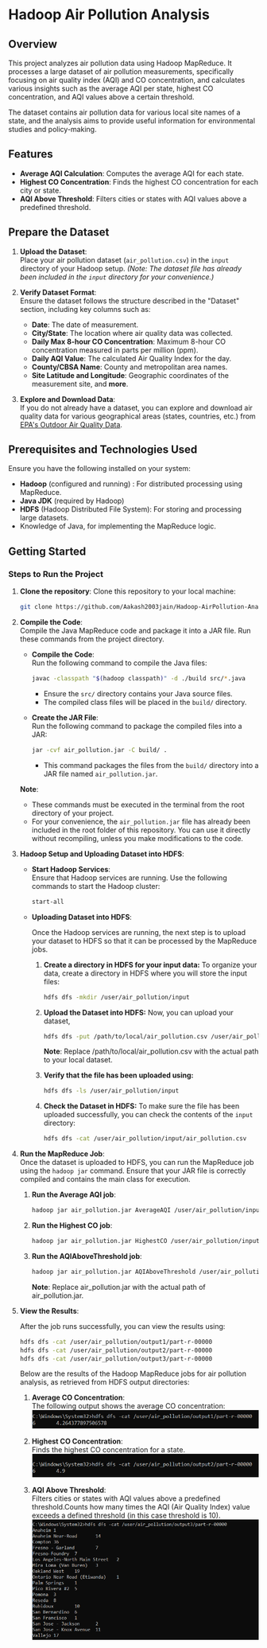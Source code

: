 # Hadoop Air Pollution Analysis

## Overview
This project analyzes air pollution data using Hadoop MapReduce. It processes a large dataset of air pollution measurements, specifically focusing on air quality index (AQI) and CO concentration, and calculates various insights such as the average AQI per state, highest CO concentration, and AQI values above a certain threshold.

The dataset contains air pollution data for various local site names of a state, and the analysis aims to provide useful information for environmental studies and policy-making.

## Features
- **Average AQI Calculation**: Computes the average AQI for each state.
- **Highest CO Concentration**: Finds the highest CO concentration for each city or state.
- **AQI Above Threshold**: Filters cities or states with AQI values above a predefined threshold.

## Prepare the Dataset

1. **Upload the Dataset**:  
   Place your air pollution dataset (`air_pollution.csv`) in the `input` directory of your Hadoop setup.
*(Note: The dataset file has already been included in the `input` directory for your convenience.)*


2. **Verify Dataset Format**:  
   Ensure the dataset follows the structure described in the "Dataset" section, including key columns such as:
   - **Date**: The date of measurement.
   - **City/State**: The location where air quality data was collected.
   - **Daily Max 8-hour CO Concentration**: Maximum 8-hour CO concentration measured in parts per million (ppm).
   - **Daily AQI Value**: The calculated Air Quality Index for the day.
   - **County/CBSA Name**: County and metropolitan area names.
   - **Site Latitude and Longitude**: Geographic coordinates of the measurement site,
   and **more**.

3. **Explore and Download Data**:  
   If you do not already have a dataset, you can explore and download air quality data for various geographical areas (states, countries, etc.) from [EPA's Outdoor Air Quality Data](https://www.epa.gov/outdoor-air-quality-data/download-daily-data).

## Prerequisites and Technologies Used

Ensure you have the following installed on your system:
- **Hadoop** (configured and running) : For distributed processing using MapReduce.
- **Java JDK** (required by Hadoop)
- **HDFS** (Hadoop Distributed File System): For storing and processing large datasets.
- Knowledge of Java, for implementing the MapReduce logic.

## Getting Started
### Steps to Run the Project

1. **Clone the repository**:
   Clone this repository to your local machine:
   ```bash
   git clone https://github.com/Aakash2003jain/Hadoop-AirPollution-Analysis.git
   ```   

2. **Compile the Code**:  
   Compile the Java MapReduce code and package it into a JAR file. Run these commands from the project directory.

   - **Compile the Code**:  
     Run the following command to compile the Java files:  
     ```bash
     javac -classpath "$(hadoop classpath)" -d ./build src/*.java
     ```
     - Ensure the `src/` directory contains your Java source files.
     - The compiled class files will be placed in the `build/` directory.

   - **Create the JAR File**:  
     Run the following command to package the compiled files into a JAR:  
     ```bash
     jar -cvf air_pollution.jar -C build/ .
     ```
     - This command packages the files from the `build/` directory into a JAR file named `air_pollution.jar`.

   **Note**:
   - These commands must be executed in the terminal from the root directory of your project.
   - For your convenience, the `air_pollution.jar` file has already been included in the root folder of this repository. You can use it directly without recompiling, unless you make modifications to the code.


3. **Hadoop Setup and Uploading Dataset into HDFS**:

    - **Start Hadoop Services**:  
      Ensure that Hadoop services are running. Use the following commands to start the Hadoop cluster:  
      ```bash
      start-all
      ```
   - **Uploading Dataset into HDFS**:
     
     Once the Hadoop services are running, the next step is to upload your dataset to HDFS so that it can be processed by the MapReduce jobs.
     
     1. **Create a directory in HDFS for your input data:** To organize your data, create a directory in HDFS where you will store the input files:
        ```bash
        hdfs dfs -mkdir /user/air_pollution/input
        ```
        
     2. **Upload the Dataset into HDFS:** Now, you can upload your dataset,
        ```bash
        hdfs dfs -put /path/to/local/air_pollution.csv /user/air_pollution/input
         ```
         **Note**: Replace /path/to/local/air_pollution.csv with the actual path to your local dataset.
        
     3. **Verify that the file has been uploaded using:**
         ```bash
         hdfs dfs -ls /user/air_pollution/input
         ```
     
      4. **Check the Dataset in HDFS:** To make sure the file has been uploaded successfully, you can check the contents of the `input` directory:
         ```bash
         hdfs dfs -cat /user/air_pollution/input/air_pollution.csv
         ```

 4. **Run the MapReduce Job**:  
     Once the dataset is uploaded to HDFS, you can run the MapReduce job using the `hadoop jar` command. Ensure that your JAR file is correctly compiled and contains the main class for execution.
     1. **Run the Average AQI job**:
        ```bash
        hadoop jar air_pollution.jar AverageAQI /user/air_pollution/input /user/air_pollution/output1
        ```
     2. **Run the Highest CO job**:
         ``` bash
         hadoop jar air_pollution.jar HighestCO /user/air_pollution/input /user/air_pollution/output2
         ```
     3. **Run the AQIAboveThreshold job**:
        ```bash
        hadoop jar air_pollution.jar AQIAboveThreshold /user/air_pollution/input /user/air_pollution/output3
        ```
           **Note**:  Replace air_pollution.jar with the actual path of air_pollution.jar.

 5. **View the Results**:
    
    After the job runs successfully, you can view the results using:
    ```bash
    hdfs dfs -cat /user/air_pollution/output1/part-r-00000
    hdfs dfs -cat /user/air_pollution/output2/part-r-00000
    hdfs dfs -cat /user/air_pollution/output3/part-r-00000
    ```

      Below are the results of the Hadoop MapReduce jobs for air pollution analysis, as retrieved from HDFS output directories:
      
      1. **Average CO Concentration**:  
         The following output shows the average CO concentration:  
         ![Average CO Concentration](./images/output1.png)
      
      2. **Highest CO Concentration**:  
         Finds the highest CO concentration for a state.  
         ![Highest CO Concentration](./images/output2.png)
      
      3. **AQI Above Threshold**:  
         Filters cities or states with AQI values above a predefined threshold.Counts how many times the AQI (Air Quality Index) value exceeds a defined threshold (in this case threshold is 10).  
         ![AQI Above Threshold](./images/output3.png)
   






        
   
   


         
   
   



   


  
   


